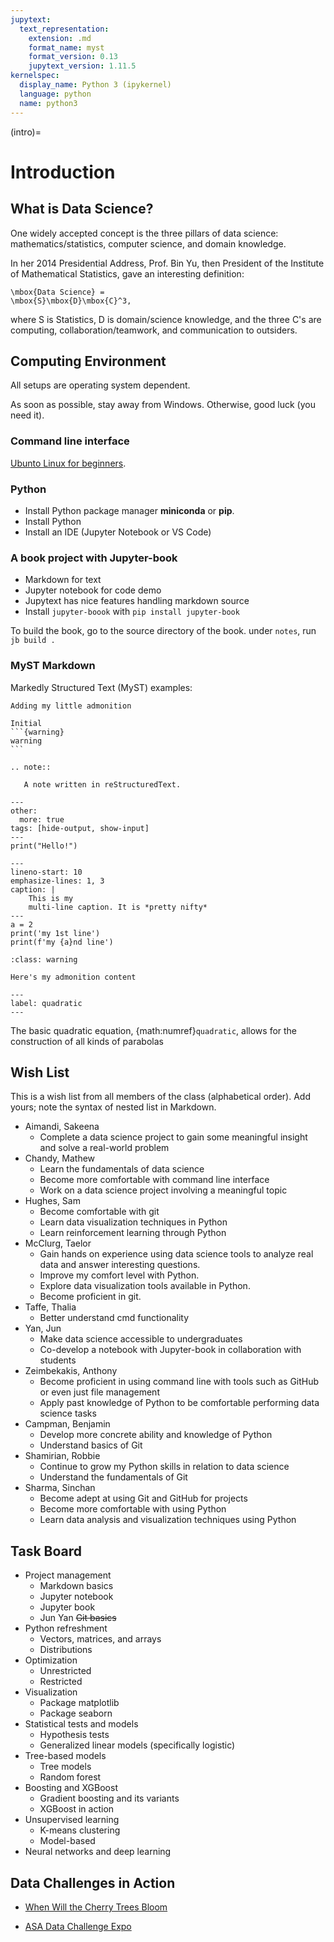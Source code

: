 ```yaml
---
jupytext:
  text_representation:
    extension: .md
    format_name: myst
    format_version: 0.13
    jupytext_version: 1.11.5
kernelspec:
  display_name: Python 3 (ipykernel)
  language: python
  name: python3
---
```


(intro)=

# Introduction

## What is Data Science?

One widely accepted concept is the three pillars of data science:
mathematics/statistics, computer science, and domain knowledge.

In her 2014 Presidential Address, Prof. Bin Yu, then President of the
Institute of Mathematical Statistics, gave an interesting definition:
```{math}
\mbox{Data Science} =
\mbox{S}\mbox{D}\mbox{C}^3,
```
where S is Statistics, D is domain/science knowledge, and
the three C's are computing, collaboration/teamwork, and communication
to outsiders.


## Computing Environment

All setups are operating system dependent.

As soon as possible, stay away from Windows. Otherwise, good luck (you
need it).

### Command line interface

[Ubunto Linux for beginners](https://ubuntu.com/tutorials/command-line-for-beginners).

### Python

- Install Python package manager __miniconda__ or __pip__.
- Install Python
- Install an IDE (Jupyter Notebook or VS Code)

### A book project with Jupyter-book

- Markdown for text
- Jupyter notebook for code demo
- Jupytext has nice features handling markdown source
- Install `jupyter-boook` with  `pip install jupyter-book`

To build the book, go to the source directory of the book. under
`notes`,  run `jb build .`

### MyST Markdown

Markedly Structured Text (MyST) examples:

```{admonition} Add my admonition
Adding my little admonition
```

````{note}
Initial
```{warning}
warning
```
````

```{eval-rst}
.. note::

   A note written in reStructuredText.
```

```{code-cell} ipython3
---
other:
  more: true
tags: [hide-output, show-input]
---
print("Hello!")
```

```{code-block} python
---
lineno-start: 10
emphasize-lines: 1, 3
caption: |
    This is my
    multi-line caption. It is *pretty nifty* 
---
a = 2
print('my 1st line')
print(f'my {a}nd line')
```

```{admonition} Here's my title
:class: warning

Here's my admonition content
```


```{math} ax^{2} + bx + c
---
label: quadratic
---
```

The basic quadratic equation, {math:numref}`quadratic`, allows for the 
construction of all kinds of parabolas


## Wish List

This is a wish list from all members of the class (alphabetical
order). Add yours; note the syntax of nested list in Markdown.
+ Aimandi, Sakeena
    - Complete a data science project to gain some meaningful insight and solve a real-world problem
+ Chandy, Mathew
    - Learn the fundamentals of data science
    - Become more comfortable with command line interface
    - Work on a data science project involving a meaningful topic
+ Hughes, Sam
    - Become comfortable with git
    - Learn data visualization techniques in Python
    - Learn reinforcement learning through Python
+ McClurg, Taelor
    - Gain hands on experience using data science tools to analyze real data and answer interesting questions.
    - Improve my comfort level with Python.
    - Explore data visualization tools available in Python.
    - Become proficient in git.
+ Taffe, Thalia
    - Better understand cmd functionality
+ Yan, Jun
    - Make data science accessible to undergraduates
    - Co-develop a notebook with Jupyter-book in collaboration with students
+ Zeimbekakis, Anthony
    - Become proficient in using command line with tools such as GitHub or even just file management
    - Apply past knowledge of Python to be comfortable performing data science tasks
+ Campman, Benjamin
    - Develop more concrete ability and knowledge of Python
    - Understand basics of Git
+ Shamirian, Robbie
    - Continue to grow my Python skills in relation to data science
    - Understand the fundamentals of Git
+ Sharma, Sinchan
	- Become adept at using Git and GitHub for projects
	- Become more comfortable with using Python
	- Learn data analysis and visualization techniques using Python

## Task Board

+ Project management 
    - Markdown basics
    - Jupyter notebook
    - Jupyter book
    - Jun Yan ~~Git basics~~
+ Python refreshment
    - Vectors, matrices, and arrays
    - Distributions
+ Optimization
    - Unrestricted
    - Restricted
+ Visualization
    - Package matplotlib
    - Package seaborn
+ Statistical tests and models
    - Hypothesis tests
    - Generalized linear models (specifically logistic)
+ Tree-based models
    - Tree models
    - Random forest
+ Boosting and XGBoost
    - Gradient boosting and its variants
    - XGBoost in action
+ Unsupervised learning
    - K-means clustering
    - Model-based
+ Neural networks and deep learning

## Data Challenges in Action

+ [When Will the Cherry Trees
  Bloom](https://competition.statistics.gmu.edu/)
  
+ [ASA Data Challenge
  Expo](https://community.amstat.org/dataexpo/home)
  
  
